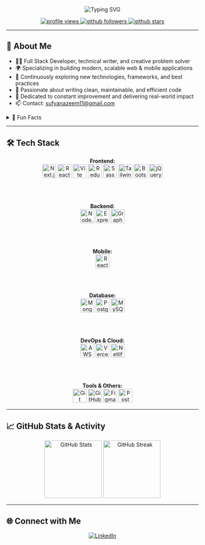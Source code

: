 <!-- GitHub Profile README -->

<p align="center">
  <img src="https://readme-typing-svg.demolab.com?font=Fira+Code&size=28&pause=1000&color=18A1E7&background=FFFFFF00&center=true&vCenter=true&width=800&lines=Hi+%F0%9F%91%8B+I'm+Sufyan+Azeem;Passionate+Developer+%F0%9F%9A%80;Web+%7C+App+%7C+Tech+Enthusiast" alt="Typing SVG" />
</p>

<p align="center">
  <a href="https://github.com/sufyanazeem">
    <img src="https://komarev.com/ghpvc/?username=sufyanazeem&label=Profile%20views&color=0e75b6&style=flat" alt="profile views"/>
    <img src="https://img.shields.io/github/followers/sufyanazeem?label=Followers&style=flat&logo=github" alt="github followers"/>
    <img src="https://img.shields.io/github/stars/sufyanazeem?logo=github&style=flat" alt="github stars"/>
  </a>
</p>

---

## 👋 About Me

- 👨‍💻 Full Stack Developer, technical writer, and creative problem solver  
- 🌍 Specializing in building modern, scalable web & mobile applications  
- 🔬 Continuously exploring new technologies, frameworks, and best practices  
- 🧹 Passionate about writing clean, maintainable, and efficient code  
- 🎯 Dedicated to constant improvement and delivering real-world impact  
- 📫 Contact: [sufyanazeem11@gmail.com](mailto:sufyanazeem11@gmail.com)

<details>
  <summary>🎲 Fun Facts</summary>
  <ul>
    <li>📚 Book and manga enthusiast</li>
    <li>🎓 Curious academic explorer</li>
    <li>🧠 Sometimes an overthinker, always a problem solver 🌟</li>
  </ul>
</details>

---

## 🛠 Tech Stack

<div align="center">

<strong>Frontend:</strong><br>
<img src="https://skillicons.dev/icons?i=nextjs" height="36" alt="Next.js"/>
<img src="https://skillicons.dev/icons?i=react" height="36" alt="React"/>
<img src="https://cdn.simpleicons.org/vite/646CFF" height="36" alt="Vite"/>
<img src="https://cdn.simpleicons.org/redux/764ABC" height="36" alt="Redux"/>
<img src="https://cdn.simpleicons.org/sass/CC6699" height="36" alt="Sass"/>
<img src="https://cdn.simpleicons.org/tailwindcss/06B6D4" height="36" alt="Tailwind CSS"/>
<img src="https://skillicons.dev/icons?i=bootstrap" height="36" alt="Bootstrap"/>
<img src="https://skillicons.dev/icons?i=jquery" height="36" alt="jQuery"/>

<br><br>

<strong>Backend:</strong><br>
<img src="https://cdn.simpleicons.org/nodedotjs/339933" height="36" alt="Node.js"/>
<img src="https://skillicons.dev/icons?i=express" height="36" alt="Express.js"/>
<img src="https://skillicons.dev/icons?i=graphql" height="36" alt="GraphQL"/>

<br><br>

<strong>Mobile:</strong><br>
<img src="https://cdn.simpleicons.org/react/61DAFB" height="36" alt="React Native"/>

<br><br>

<strong>Database:</strong><br>
<img src="https://skillicons.dev/icons?i=mongo" height="36" alt="MongoDB"/>
<img src="https://skillicons.dev/icons?i=postgres" height="36" alt="PostgreSQL"/>
<img src="https://skillicons.dev/icons?i=mysql" height="36" alt="MySQL"/>

<br><br>

<strong>DevOps & Cloud:</strong><br>
<img src="https://skillicons.dev/icons?i=aws" height="36" alt="AWS"/>
<img src="https://skillicons.dev/icons?i=vercel" height="36" alt="Vercel"/>
<img src="https://skillicons.dev/icons?i=netlify" height="36" alt="Netlify"/>

<br><br>

<strong>Tools & Others:</strong><br>
<img src="https://skillicons.dev/icons?i=git" height="36" alt="Git"/>
<img src="https://skillicons.dev/icons?i=github" height="36" alt="GitHub"/>
<img src="https://skillicons.dev/icons?i=figma" height="36" alt="Figma"/>
<img src="https://skillicons.dev/icons?i=postman" height="36" alt="Postman"/>

</div>

---

## 📈 GitHub Stats & Activity

<p align="center">
  <img src="https://github-readme-stats.vercel.app/api?username=sufyanazeem&show_icons=true&theme=radical" alt="GitHub Stats" height="150"/>
  <img src="https://github-readme-streak-stats.herokuapp.com/?user=sufyanazeem&theme=radical" alt="GitHub Streak" height="150"/>
</p>

---

## 🌐 Connect with Me

<p align="center">
  <a href="https://www.linkedin.com/in/sufyanazeem/" target="_blank">
    <img src="https://img.shields.io/badge/-LinkedIn-%233781da?style=flat&logo=linkedin&logoColor=white" alt="LinkedIn" />
  </a>
</p>
